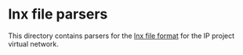 # lnx file parsers

This directory contains parsers for the [lnx file
 format](https://brown-csci1680.github.io/iptcp-docs/specs/lnx-files/)
 for the IP project virtual network.
 
